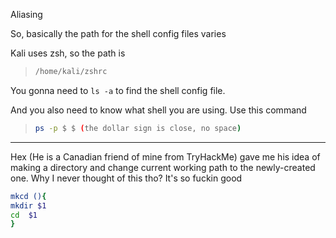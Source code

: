 Aliasing

So, basically the path for the shell config files varies

Kali uses zsh, so the path is

> ```bash
> /home/kali/zshrc
> ```

You gonna need to `ls -a` to find the shell config file.  

And you also need to know what shell you are using. Use this command
> ```bash 
> ps -p $ $ (the dollar sign is close, no space)
> ```

---

Hex (He is a Canadian friend of mine from TryHackMe) gave me his idea of making a directory and change current working path to the newly-created one. 
Why I never thought of this tho? It's so fuckin good

```bash
mkcd (){
mkdir $1
cd  $1
}
```

